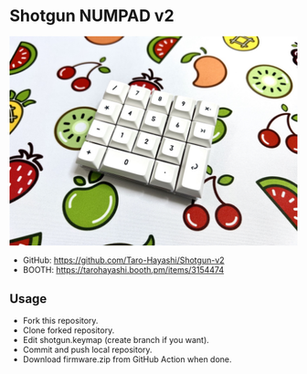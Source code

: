 # Shotgun NUMPAD v2
![](https://github.com/Taro-Hayashi/Shotgun-v2/blob/main/img/shotgun.jpg)
- GitHub: https://github.com/Taro-Hayashi/Shotgun-v2
- BOOTH: https://tarohayashi.booth.pm/items/3154474

## Usage
- Fork this repository.
- Clone forked repository.
- Edit shotgun.keymap (create branch if you want).
- Commit and push local repository.
- Download firmware.zip from GitHub Action when done.
